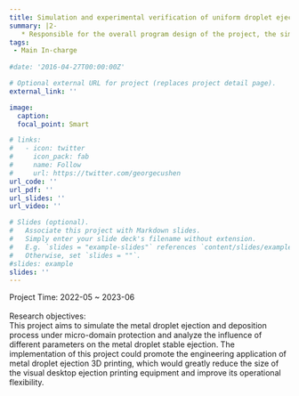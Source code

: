 ```yaml
---
title: Simulation and experimental verification of uniform droplet ejection under shielding gas (A project from Hunan Province)
summary: |2-
   * Responsible for the overall program design of the project, the simulation of gas-liquid two-phase flow during droplet ejection, Simulation of impact and solidification process between droplets and substrate, experiment experimental verification research.
tags:
 - Main In-charge
  
#date: '2016-04-27T00:00:00Z'

# Optional external URL for project (replaces project detail page).
external_link: ''

image:
  caption: 
  focal_point: Smart

# links:
#   - icon: twitter
#     icon_pack: fab
#     name: Follow
#     url: https://twitter.com/georgecushen
url_code: ''
url_pdf: ''
url_slides: ''
url_video: ''

# Slides (optional).
#   Associate this project with Markdown slides.
#   Simply enter your slide deck's filename without extension.
#   E.g. `slides = "example-slides"` references `content/slides/example-slides.md`.
#   Otherwise, set `slides = ""`.
#slides: example
slides: ''
---
```

Project Time: 2022-05 ~ 2023-06\
\
Research objectives:\
This project aims to simulate the metal droplet ejection and deposition process under micro-domain protection and analyze the influence of different parameters on the metal droplet stable ejection. The implementation of this project could promote the engineering application of metal droplet ejection 3D printing, which would greatly reduce the size of the visual desktop ejection printing equipment and improve its operational flexibility.